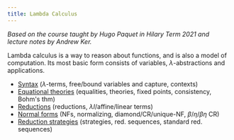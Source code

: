 ```yaml
---
title: Lambda Calculus
---
```


*Based on the course taught by Hugo Paquet in Hilary Term 2021 and lecture notes
by Andrew Ker.*

Lambda calculus is a way to reason about functions, and is also a model of
computation. Its most basic form consists of variables, $\lambda$-abstractions
and applications.

* [Syntax](notes/syntax.md)
  ($\lambda$-terms, free/bound variables and capture, contexts)
* [Equational theories](notes/theories.md)
  (equalities, theories, fixed points, consistency, Bohm's thm)
* [Reductions](notes/reductions.md)
  (reductions, $\lambda I$/affine/linear terms)
* [Normal forms](notes/nf.md) (NFs, normalizing, diamond/CR/unique-NF,
  $\beta$/$\eta$/$\beta\eta$ CR)
* [Reduction strategies](notes/redstrats.md) (strategies, red. sequences,
  standard red. sequences)
